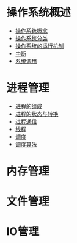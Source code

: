 # 操作系统概述

- <a href="概述/操作系统概念.md">操作系统概念</a>
- <a href="概述/操作系统分类.md">操作系统分类</a>
- <a href="概述/操作系统的运行机制.md">操作系统的运行机制</a>
- <a href="概述/中断.md">中断</a>
- <a href="概述/系统调用.md">系统调用</a>

# 进程管理

- <a href="进程管理/进程的组成.md">进程的组成</a>
- <a href="进程管理/进程的状态与转换.md">进程的状态与转换</a>
- <a href="进程管理/进程通信.md">进程通信</a>
- <a href="进程管理/线程.md">线程</a>
- <a href="进程管理/调度.md">调度</a>
- <a href="进程管理/调度算法.md">调度算法</a>

# 内存管理
# 文件管理
# IO管理
